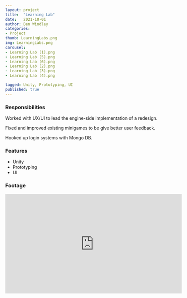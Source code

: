 ```yaml
---
layout: project
title:  "Learning Lab"
date:   2021-10-01
author: Ben Windley
categories:
- Project
thumb: LearningLabs.png
img: LearningLabs.png
carousel:
- Learning Lab (1).png
- Learning Lab (5).png
- Learning Lab (6).png
- Learning Lab (2).png
- Learning Lab (3).png
- Learning Lab (4).png

tagged: Unity, Prototyping, UI
published: true
---
```


### Responsibilities
Worked with UX/UI to lead the engine-side implementation of a redesign.

Fixed and improved existing minigames to be give better user feedback.

Hooked up login systems with Mongo DB.

### Features

- Unity
- Prototyping
- UI

### Footage

<p style="text-align: center">
<iframe width="560" height="315" src="https://www.youtube.com/watch?v=DHON4FYek1Q?rel=0&amp;showinfo=0" frameborder="0" allow="autoplay; encrypted-media" allowfullscreen></iframe>
</p>
